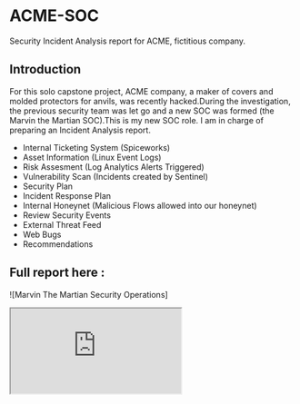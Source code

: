 # ACME-SOC
Security Incident Analysis report for ACME, fictitious company.

## Introduction

 For this solo capstone project, ACME company, a maker of covers and molded protectors for anvils, was recently hacked.During the investigation, the previous security team was let go and a new SOC was formed (the Marvin the Martian SOC).This is my new SOC role. I am in charge of preparing an Incident Analysis report.

- Internal Ticketing System (Spiceworks)
- Asset Information (Linux Event Logs)
- Risk Assesment (Log Analytics Alerts Triggered)
- Vulnerability Scan (Incidents created by Sentinel)
- Security Plan 
- Incident Response Plan
- Internal Honeynet (Malicious Flows allowed into our honeynet)
- Review Security Events
- External Threat Feed
- Web Bugs 
- Recommendations 

## Full report here :
![Marvin The Martian Security Operations]


<iframe src="https://docs.google.com/document/d/e/2PACX-1vTBfXdBaYD9EKLrub9JQ-QwGq6qAciCbabrkyo3n7ZQNJPXbRAY_J4Gm5CVp___wBvXsJd2wfxwyuFX/pub?embedded=true"></iframe>
